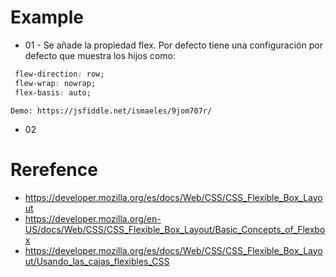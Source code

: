 # Example
 * 01 - Se añade la propiedad flex. Por defecto tiene una configuración por defecto que muestra los hijos  como:
 ```css
  flew-direction: row;
  flew-wrap: nowrap;
  flex-basis: auto;
```
    Demo: https://jsfiddle.net/ismaeles/9jom707r/
* 02 


# Rerefence
* https://developer.mozilla.org/es/docs/Web/CSS/CSS_Flexible_Box_Layout
* https://developer.mozilla.org/en-US/docs/Web/CSS/CSS_Flexible_Box_Layout/Basic_Concepts_of_Flexbox
* https://developer.mozilla.org/es/docs/Web/CSS/CSS_Flexible_Box_Layout/Usando_las_cajas_flexibles_CSS

